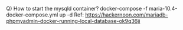 Q) How to start the mysqld container?
docker-compose -f maria-10.4-docker-compose.yml up -d
Ref: https://hackernoon.com/mariadb-phpmyadmin-docker-running-local-database-ok9q36ji